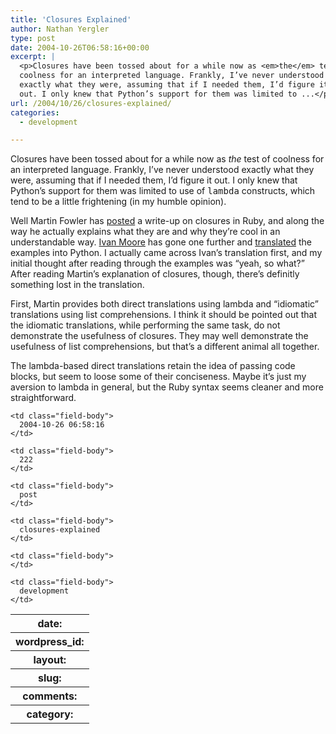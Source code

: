 ```yaml
---
title: 'Closures Explained'
author: Nathan Yergler
type: post
date: 2004-10-26T06:58:16+00:00
excerpt: |
  <p>Closures have been tossed about for a while now as <em>the</em> test of
  coolness for an interpreted language. Frankly, I’ve never understood
  exactly what they were, assuming that if I needed them, I’d figure it
  out. I only knew that Python’s support for them was limited to ...</p>
url: /2004/10/26/closures-explained/
categories:
  - development

---
```

Closures have been tossed about for a while now as _the_ test of coolness for an interpreted language. Frankly, I’ve never understood exactly what they were, assuming that if I needed them, I’d figure it out. I only knew that Python’s support for them was limited to use of <tt class="docutils literal">lambda</tt> constructs, which tend to be a little frightening (in my humble opinion).

Well Martin Fowler has [posted][1]  a write-up on closures in Ruby, and along the way he actually explains what they are and why they’re cool in an understandable way. [Ivan Moore][2]  has gone one further and [translated][3]  the examples into Python. I actually came across Ivan’s translation first, and my initial thought after reading through the examples was “yeah, so what?” After reading Martin’s explanation of closures, though, there’s definitly something lost in the translation.

First, Martin provides both direct translations using lambda and “idiomatic” translations using list comprehensions. I think it should be pointed out that the idiomatic translations, while performing the same task, do not demonstrate the usefulness of closures. They may well demonstrate the usefulness of list comprehensions, but that’s a different animal all together.

The lambda-based direct translations retain the idea of passing code blocks, but seem to loose some of their conciseness. Maybe it’s just my aversion to lambda in general, but the Ruby syntax seems cleaner and more straightforward.

<table class="docutils field-list" frame="void" rules="none">
  <col class="field-name" /> <col class="field-body" /> <tr class="field">
    <th class="field-name">
      date:
    </th>

    <td class="field-body">
      2004-10-26 06:58:16
    </td>
  </tr>

  <tr class="field">
    <th class="field-name">
      wordpress_id:
    </th>

    <td class="field-body">
      222
    </td>
  </tr>

  <tr class="field">
    <th class="field-name">
      layout:
    </th>

    <td class="field-body">
      post
    </td>
  </tr>

  <tr class="field">
    <th class="field-name">
      slug:
    </th>

    <td class="field-body">
      closures-explained
    </td>
  </tr>

  <tr class="field">
    <th class="field-name">
      comments:
    </th>

    <td class="field-body">
    </td>
  </tr>

  <tr class="field">
    <th class="field-name">
      category:
    </th>

    <td class="field-body">
      development
    </td>
  </tr>
</table>

 [1]: http://martinfowler.com/bliki/Closures.html
 [2]: http://ivan.truemesh.com/
 [3]: http://ivan.truemesh.com/archives/000392.html